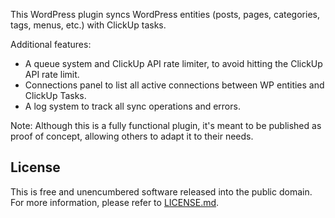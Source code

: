 This WordPress plugin syncs WordPress entities (posts, pages, categories, tags, menus, etc.) with ClickUp tasks.

Additional features:
- A queue system and ClickUp API rate limiter, to avoid hitting the ClickUp API rate limit.
- Connections panel to list all active connections between WP entities and ClickUp Tasks.
- A log system to track all sync operations and errors.

Note: Although this is a fully functional plugin, it's meant to be published as proof of concept, allowing others to
adapt it to their needs.

## License
This is free and unencumbered software released into the public domain. For more information, please refer to [LICENSE.md](LICENSE.md).